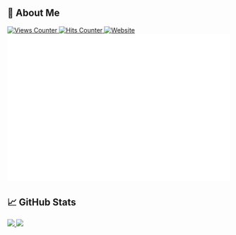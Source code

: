 ## 🌟 About Me

<div align="left">
  <a href="https://github.com/natainditama/">
    <img src="https://komarev.com/ghpvc/?username=natainditama&color=2563eb&label=Profile+Views" alt="Views Counter" />
  </a>
  <a href="https://github.com/natainditama/">
    <img
      src="https://hits.seeyoufarm.com/api/count/incr/badge.svg?url=https%3A%2F%2Fgithub.com%2Fnatainditama1212%2Fhit-counter&count_bg=%232563eb&title_bg=%23595959&title=Hits"
      alt="Hits Counter" />
  </a>
  <a href="https://natainditama.pages.dev">
    <img src="https://img.shields.io/website?url=http%3A%2F%2Fnatainditama.pages.dev&up_color=%232563eb&labelColor=%23595959&label=Website" alt="Website" />
  </a>
</div>

<div align="center">
  <picture>
    <source srcset="./github-metrics-small.svg" media="(max-width: 1024px)" />
    <img src="./github-metrics.svg" alt="Metrics" loading="lazy" title="Github Metrics"/>
  </picture>
</div>

## 📈 GitHub Stats

<div align="left">
  <a href="https://github.com/natainditama">
    <!-- <picture>
      <source srcset="https://github-readme-stats.vercel.app/api?username=natainditama&show_icons=true&theme=dark&hide_border=true&card_width=420" media="(prefers-color-scheme: dark)" />
      <source srcset="https://github-readme-stats.vercel.app/api?username=natainditama&show_icons=true&theme=default&hide_border=true&card_width=420" media="(prefers-color-scheme: light), (prefers-color-scheme: no-preference)" /> -->
      <img src="https://github-readme-stats.vercel.app/api?username=natainditama&show_icons=true&hide_border=true&card_width=220" />
    <!-- </picture> -->
  </a>

  <a href="https://github.com/natainditama">
    <!-- <picture>
      <source srcset="https://github-readme-streak-stats.herokuapp.com?user=natainditama&border_radius=&ring=2F80ED&fire=4C71F2&currStreakLabel=4C71F2&theme=dark&border=EBEBEB00&card_width=420" media="(prefers-color-scheme: dark)" />
      <source srcset="https://github-readme-streak-stats.herokuapp.com?user=natainditama&border_radius=&ring=2F80ED&fire=4C71F2&currStreakLabel=4C71F2&theme=default&border=EBEBEB00&card_width=420" media="(prefers-color-scheme: light), (prefers-color-scheme: no-preference)" /> -->
      <img src="https://github-readme-streak-stats.herokuapp.com?user=natainditama&border_radius=&ring=2F80ED&fire=4C71F2&currStreakLabel=4C71F2&border=EBEBEB00&card_width=380" />
    <!-- </picture> -->
  </a>
</div>
